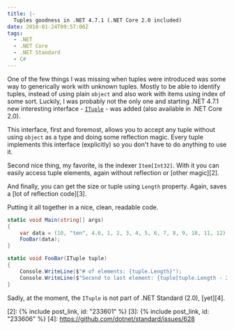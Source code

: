 ```yaml
---
title: |-
  Tuples goodness in .NET 4.7.1 (.NET Core 2.0 included)
date: 2018-01-24T09:57:00Z
tags:
  - .NET
  - .NET Core
  - .NET Standard
  - C#
---
```

One of the few things I was missing when tuples were introduced was some way to generically work with unknown tuples. Mostly to be able to identify tuples, instead of using plain `object` and also work with items using index of some sort. Luckily, I was probably not the only one and starting .NET 4.7.1 new interesting interface - [`ITuple`][1] - was added (also available in .NET Core 2.0).

<!-- excerpt -->

This interface, first and foremost, allows you to accept any tuple without using `object` as a type and doing some reflection magic. Every tuple implements this interface (explicitly) so you don't have to do anything to use it.

Second nice thing, my favorite, is the indexer `Item[Int32]`. With it you can easily access tuple elements, again without reflection or [other magic][2].

And finally, you can get the size or tuple using `Length` property. Again, saves a [lot of reflection code][3].

Putting it all together in a nice, clean, readable code.

```csharp
static void Main(string[] args)
{
	var data = (10, "ten", 4.6, 1, 2, 3, 4, 5, 6, 7, 8, 9, 10, 11, 12);
	FooBar(data);
}

static void FooBar(ITuple tuple)
{
	Console.WriteLine($"# of elements: {tuple.Length}");
	Console.WriteLine($"Second to last element: {tuple[tuple.Length - 2]}");
}
```

Sadly, at the moment, the `ITuple` is not part of .NET Standard (2.0), [yet][4].

[1]: https://msdn.microsoft.com/en-us/library/system.runtime.compilerservices.ituple%28v=vs.110%29.aspx
[2]: {% include post_link, id: "233601" %}
[3]: {% include post_link, id: "233606" %}
[4]: https://github.com/dotnet/standard/issues/628